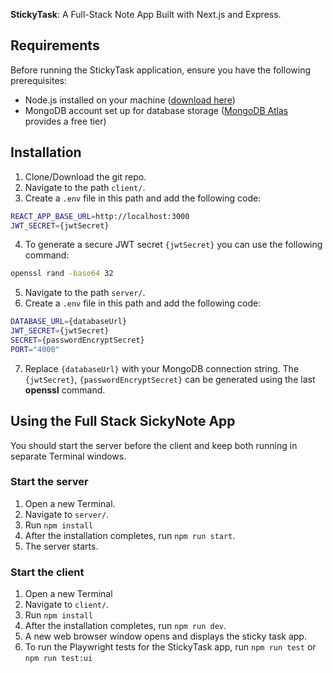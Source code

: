 **StickyTask**: A Full-Stack Note App Built with Next.js and Express.

## Requirements

Before running the StickyTask application, ensure you have the following prerequisites:

- Node.js installed on your machine ([download here](https://nodejs.org/))
- MongoDB account set up for database storage ([MongoDB Atlas](https://www.mongodb.com/cloud/atlas) provides a free tier)

## Installation

1. Clone/Download the git repo.
2. Navigate to the path `client/`.
3. Create a `.env` file in this path and add the following code:

```bash
REACT_APP_BASE_URL=http://localhost:3000
JWT_SECRET={jwtSecret}
```

4. To generate a secure JWT secret `{jwtSecret}` you can use the following command:

```bash
openssl rand -base64 32
```

5. Navigate to the path `server/`.
6. Create a `.env` file in this path and add the following code:

```bash
DATABASE_URL={databaseUrl}
JWT_SECRET={jwtSecret}
SECRET={passwordEncryptSecret}
PORT="4000"
```

7. Replace `{databaseUrl}` with your MongoDB connection string. The `{jwtSecret}`, `{passwordEncryptSecret}` can be generated using the last **openssl** command.

## Using the Full Stack SickyNote App

You should start the server before the client and keep both running in separate Terminal windows.

### Start the server

1. Open a new Terminal.
2. Navigate to `server/`.
3. Run `npm install`
4. After the installation completes, run `npm run start`.
5. The server starts.

### Start the client

1. Open a new Terminal
2. Navigate to `client/`.
3. Run `npm install`
4. After the installation completes, run `npm run dev`.
5. A new web browser window opens and displays the sticky task app.
6. To run the Playwright tests for the StickyTask app, run `npm run test` or `npm run test:ui`
